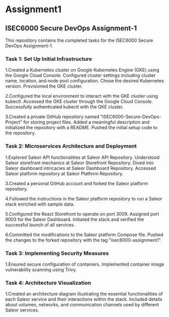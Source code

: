 # Assignment1
## ISEC6000 Secure DevOps Assignment-1 

This repository contains the completed tasks for the ISEC6000 Secure DevOps Assignment-1.

### Task 1: Set Up Initial Infrastructure

1.Created a Kubernetes cluster on Google Kubernetes Engine (GKE) using the Google Cloud Console. Configured cluster settings including cluster name, location, and node pool configuration. Chose the desired Kubernetes version. Provisioned the GKE cluster.

2.Configured the local environment to interact with the GKE cluster using kubectl. Accessed the GKE cluster through the Google Cloud Console. Successfully authenticated kubectl with the GKE cluster.

3.Created a private GitHub repository named "ISEC6000-Secure-DevOps-Project" for storing project files. Added a meaningful description and initialized the repository with a README. Pushed the initial setup code to the repository.

### Task 2: Microservices Architecture and Deployment

1.Explored Saleor API functionalities at Saleor API Repository. Understood Saleor storefront mechanics at Saleor Storefront Repository. Dived into Saleor dashboard intricacies at Saleor Dashboard Repository. Accessed Saleor platform repository at Saleor Platform Repository.

3.Created a personal GitHub account and forked the Saleor platform repository.

4.Followed the instructions in the Saleor platform repository to run a Saleor stack enriched with sample data.

5.Configured the React Storefront to operate on port 3009. Assigned port 9003 for the Saleor Dashboard. Initiated the stack and verified the successful launch of all services.

6.Committed the modifications to the Saleor platform Compose file. Pushed the changes to the forked repository with the tag "isec6000-assignment1".

### Task 3: Implementing Security Measures

1.Ensured secure configuration of containers. Implemented container image vulnerability scanning using Trivy.

### Task 4: Architecture Visualization

1.Created an architecture diagram illustrating the essential functionalities of each Saleor service and their interactions within the stack. Included details about volumes, networks, and communication channels used by different Saleor services.
